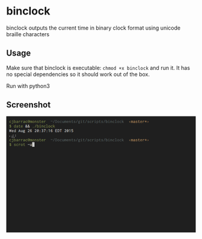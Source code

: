 # binclock
binclock outputs the current time in binary clock format using unicode braille
characters

## Usage
Make sure that binclock is executable: `chmod +x binclock` and run it. It has
no special dependencies so it should work out of the box.

Run with python3

## Screenshot
![scrot](scrot.png)

